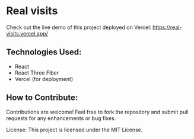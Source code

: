 # Real visits
Check out the live demo of this project deployed on Vercel:
https://real-visits.vercel.app/

## Technologies Used:
- React
- React Three Fiber
- Vercel (for deployment)

## How to Contribute:
Contributions are welcome! Feel free to fork the repository and submit pull requests for any enhancements or bug fixes.

License:
This project is licensed under the MIT License.
